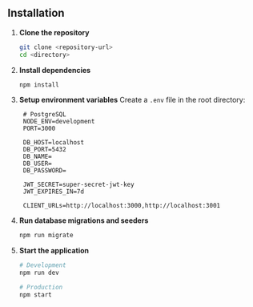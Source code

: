 ## Installation

1. **Clone the repository**

   ```bash
   git clone <repository-url>
   cd <directory>
   ```

2. **Install dependencies**

   ```bash
   npm install
   ```

3. **Setup environment variables**
   Create a `.env` file in the root directory:

   ```env
    # PostgreSQL
    NODE_ENV=development
    PORT=3000

    DB_HOST=localhost
    DB_PORT=5432
    DB_NAME=
    DB_USER=
    DB_PASSWORD=

    JWT_SECRET=super-secret-jwt-key
    JWT_EXPIRES_IN=7d

    CLIENT_URLs=http://localhost:3000,http://localhost:3001
   ```

4. **Run database migrations and seeders**

   ```bash
   npm run migrate
   ```

5. **Start the application**

   ```bash
   # Development
   npm run dev

   # Production
   npm start
   ```
